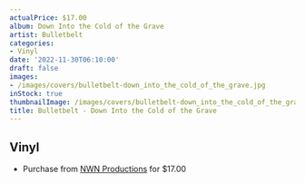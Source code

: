 ```yaml
---
actualPrice: $17.00
album: Down Into the Cold of the Grave
artist: Bulletbelt
categories:
- Vinyl
date: '2022-11-30T06:10:00'
draft: false
images:
- /images/covers/bulletbelt-down_into_the_cold_of_the_grave.jpg
inStock: true
thumbnailImage: /images/covers/bulletbelt-down_into_the_cold_of_the_grave-thumb.jpg
title: Bulletbelt - Down Into the Cold of the Grave
---
```


## Vinyl
* Purchase from [NWN Productions](http://shop.nwnprod.com/index.php?route=product/product&path=75&product_id=1863&sort=pd.name&order=ASC) for $17.00
